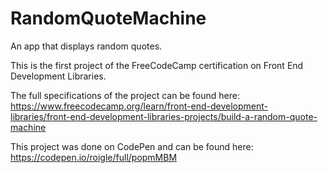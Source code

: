 # RandomQuoteMachine

An app that displays random quotes.

This is the first project of the FreeCodeCamp certification on Front End Development Libraries.

The full specifications of the project can be found here: https://www.freecodecamp.org/learn/front-end-development-libraries/front-end-development-libraries-projects/build-a-random-quote-machine

This project was done on CodePen and can be found here: https://codepen.io/roigle/full/popmMBM
